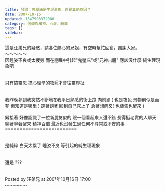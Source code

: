 ```yaml
---
title: 發問：鬼壓床是生理現象，還是其他原因？
date: 2007-10-16
updated: 1547993372000
category: 信仰與精神、心理、輔導
tags: []
sidebar: 
---
```


<p>這是汪弟兄的疑惑，請各位熱心的兄姐，有空時幫忙回答，謝謝大家。<br/><!--more-->～～～～～<br/>因睡姿不良或太疲勞 而在睡眠中引起"鬼壓床"或"元神出體" 應該沒什麼 純生理現象吧 <br/><br/><br/>只有搞靈恩 搞心理學的牧師才會往靈界扯 <br/><br/><br/>我昨晚夢到我突然不斷地在我平日熟悉的街上跑 向前跑 ( 也是夜色 景物則似是而非 但知道是哪里 ) 跑著跑著 回到自己床上了 急著想醒來( 也禱告也醒來 ) <br/><br/>緊接著 好像認識了一位新朋友似的 跟一個看起來人還不錯 長得挺老實的人聊天 聊著聊著醒來 精神百倍 最近也沒發生過任何不尋常或不安的事<br/>=========================<br/><br/><br/>是純粹 白天太累了 睡姿不良 等引起的純生理現象<br/><br/><br/>還是 ???<br/><br/><br/>Posted by 汪弟兄 at 2007年10月16日 17:00 <br/>～～～～～<br/><br/><br/>
</p>